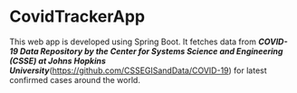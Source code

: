 # CovidTrackerApp
This web app is developed using Spring Boot. It fetches data from ***COVID-19 Data Repository by the Center for Systems Science and Engineering (CSSE) at Johns Hopkins University***(https://github.com/CSSEGISandData/COVID-19) for latest confirmed cases around the world.
